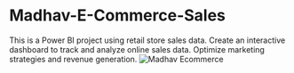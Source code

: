 # Madhav-E-Commerce-Sales
 This is a Power BI project using retail store sales data. 
 Create an interactive dashboard to track and analyze online sales data.
 Optimize marketing strategies and revenue generation.
![Madhav Ecommerce](https://github.com/Sampriti1302/Madhav-E-Commerce-Sales/assets/136763294/ba1ed8ab-70e8-4d3b-9be4-17f7896bbeba)

